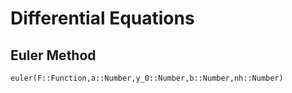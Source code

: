 # Differential Equations

## Euler Method
```@docs
euler(F::Function,a::Number,y_0::Number,b::Number,nh::Number)
```